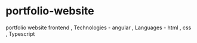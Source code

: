 # portfolio-website
portfolio website frontend , Technologies - angular , Languages - html , css , Typescript 
